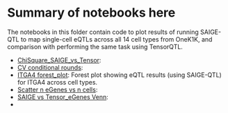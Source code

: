 # Summary of notebooks here

The notebooks in this folder contain code to plot results of running SAIGE-QTL to map single-cell eQTLs across all 14 cell types from OneK1K, and comparison with performing the same task using TensorQTL.

* [ChiSquare_SAIGE_vs_Tensor](ChiSquare_comparison_plot.ipynb): 
* [CV conditional rounds](Conditional_results.ipynb): 
* [ITGA4 forest_plot](Forest_Plot.ipynb): Forest plot showing eQTL results (using SAIGE-QTL) for ITGA4 across cell types.
* [Scatter n eGenes vs n cells](Number_of_eGenes_by_number_of_cells.ipynb):
* [SAIGE vs Tensor_eGenes Venn](Venn_diagram.ipynb):
* [](pvals_and_betas_concordance_plots.ipynb) 
